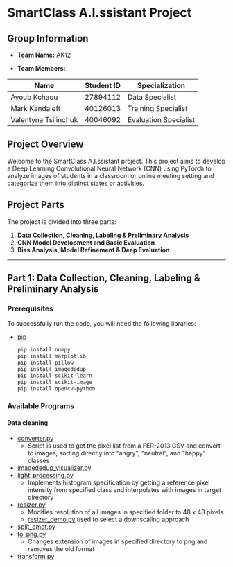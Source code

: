 
# SmartClass A.I.ssistant Project

## Group Information
- **Team Name:** AK12


- **Team Members:**
  
 |   Name |   Student ID    |  Specialization  |
 |---|---|---|
| Ayoub Kchaou | 27894112 | Data Specialist |
| Mark Kandaleft | 40126013 |Training Specialist|
| Valentyna Tsilinchuk| 40046092 | Evaluation Specialist |


## Project Overview
Welcome to the SmartClass A.I.ssistant project. This project aims to develop a Deep Learning Convolutional Neural Network (CNN) using PyTorch to analyze images of students in a classroom or online meeting setting and categorize them into distinct states or activities.

## Project Parts
The project is divided into three parts:
1. **Data Collection, Cleaning, Labeling & Preliminary Analysis**
2. **CNN Model Development and Basic Evaluation**
3. **Bias Analysis, Model Refinement & Deep Evaluation**


---

## Part 1: Data Collection, Cleaning, Labeling & Preliminary Analysis

### Prerequisites

To successfully run the code, you will need the following libraries:

* pip
  ```sh
  pip install numpy
  pip install matplotlib
  pip install pillow
  pip install imagededup
  pip install scikit-learn
  pip install scikit-image
  pip install opencv-python
  ```
### Available Programs

#### Data cleaning

* [converter.py](https://github.com/mkandaleft/COMP472_AK12/blob/278511d96c0fffa820d965cd1e7217938cdafdfc/data%20cleaning/converter.py)
  * Script is used to get the pixel list from a FER-2013 CSV and convert to images, sorting directly into "angry", "neutral", and "happy" classes
* [imagededup_visualizer.py](https://github.com/mkandaleft/COMP472_AK12/blob/278511d96c0fffa820d965cd1e7217938cdafdfc/data%20cleaning/imagedup_visualizer.py)
* [light_processing.py](https://github.com/mkandaleft/COMP472_AK12/blob/278511d96c0fffa820d965cd1e7217938cdafdfc/data%20cleaning/light_processing.py)
  * Implements histogram specification by getting a reference pixel intensity from specified class and interpolates with images in target directory
* [resizer.py](https://github.com/mkandaleft/COMP472_AK12/blob/278511d96c0fffa820d965cd1e7217938cdafdfc/data%20cleaning/resizer.py)
  * Modifies resolution of all images in specified folder to 48 x 48 pixels
  * [resizer_demo.py](https://github.com/mkandaleft/COMP472_AK12/blob/278511d96c0fffa820d965cd1e7217938cdafdfc/data%20cleaning/resizer_demo.py) used to select a downscaling approach
* [split_emot.py](https://github.com/mkandaleft/COMP472_AK12/blob/278511d96c0fffa820d965cd1e7217938cdafdfc/data%20cleaning/split_emot.py)
* [to_png.py](https://github.com/mkandaleft/COMP472_AK12/blob/278511d96c0fffa820d965cd1e7217938cdafdfc/data%20cleaning/to_png.py)
  * Changes extension of images in specified directory to png and removes the old format
* [transform.py](https://github.com/mkandaleft/COMP472_AK12/blob/278511d96c0fffa820d965cd1e7217938cdafdfc/data%20cleaning/transform.py)

